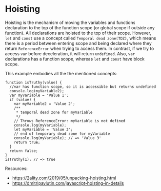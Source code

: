 # Hoisting

Hoisting is the mechanism of moving the variables and functions declaration to the top of the function scope (or global scope if outside any function). All declarations are hoisted to the top of their scope. However, `let` and `const` use a concept called `Temporal dead zone(TDZ)`, which means there is a period between entering scope and being declared where they return `ReferenceError` when trying to access them. In contrast, if we try to access `var` before deceleration, it will return `undefined`. Also, `var` declarations has a function scope, whereas `let` and `const` have block scope.

This example embodies all the the mentioned concepts:

```
function isTruthy(value) {
  //var has function scope, so it is accessible but returns undefined
  console.log(myVariable2);
  var myVariable = 'Value 1';
  if (value) {
    var myVariable2 = 'Value 2';
    /**
     * temporal dead zone for myVariable
     */
    // Throws ReferenceError: myVariable is not defined
    console.log(myVariable);
    let myVariable = 'Value 3';
    // end of temporary dead zone for myVariable
    console.log(myVariable); // => 'Value 3'
    return true;
  }
  return false;
}
isTruthy(1); // => true
``` 


Resources:
- https://2ality.com/2019/05/unpacking-hoisting.html
- https://dmitripavlutin.com/javascript-hoisting-in-details
